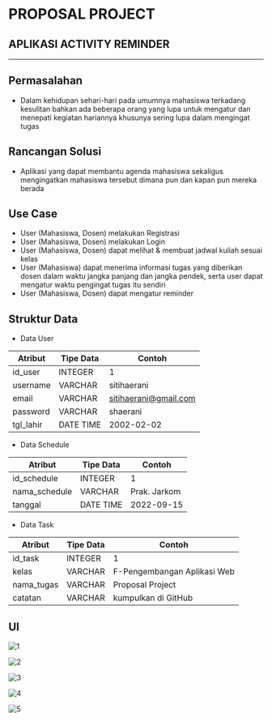 # PROPOSAL PROJECT 
## APLIKASI ACTIVITY REMINDER
******************************************************************
## Permasalahan
* Dalam kehidupan sehari-hari pada umumnya   mahasiswa terkadang kesulitan bahkan ada beberapa orang yang lupa untuk mengatur dan menepati kegiatan hariannya khusunya sering lupa dalam mengingat tugas

## Rancangan Solusi
* Aplikasi yang dapat membantu agenda mahasiswa sekaligus mengingatkan mahasiswa tersebut dimana pun dan kapan pun mereka berada

## Use Case
* User (Mahasiswa, Dosen) melakukan Registrasi
* User (Mahasiswa, Dosen) melakukan Login
* User (Mahasiswa, Dosen) dapat melihat & membuat jadwal kuliah sesuai kelas
* User (Mahasiswa) dapat menerima informasi tugas yang diberikan dosen dalam waktu jangka panjang dan jangka pendek, serta user dapat mengatur waktu pengingat tugas itu sendiri
* User (Mahasiswa, Dosen) dapat mengatur reminder

## Struktur Data

* Data User

| Atribut  | Tipe Data | Contoh                |
| -------- | --------- | --------------------- |
| id_user  | INTEGER   | 1                     |
| username | VARCHAR   | sitihaerani           |
| email    | VARCHAR   | sitihaerani@gmail.com |
| password | VARCHAR   | shaerani              |
| tgl_lahir| DATE TIME | 2002-02-02            |


* Data Schedule

| Atribut       | Tipe Data | Contoh       |
| ------------- | --------- | ------------ |
| id_schedule   | INTEGER   | 1            |
| nama_schedule | VARCHAR   | Prak. Jarkom |
| tanggal       | DATE TIME | 2022-09-15   |

* Data Task

| Atribut    | Tipe Data | Contoh                      |
| ---------- | --------- | --------------------------- |
| id_task    | INTEGER   | 1                           |
| kelas      | VARCHAR   | F-Pengembangan Aplikasi Web |
| nama_tugas | VARCHAR   | Proposal Project            |
| catatan    | VARCHAR   | kumpulkan di GitHub         |  


## UI

![1](https://user-images.githubusercontent.com/112878739/189589451-62a19bd6-a032-4ba8-8ac8-a5c2663a11f2.png)


![2](https://user-images.githubusercontent.com/112878739/189589602-b4b55f8a-625d-4aac-b0ba-ff611dd69b52.png)


![3](https://user-images.githubusercontent.com/112878739/189589635-10cbc6ac-f01e-4cd7-bce2-7118cd0b55d1.png)


![4](https://user-images.githubusercontent.com/112878739/189589673-7ba0c61a-9623-4bf0-940c-5dcb57d14845.png)


![5](https://user-images.githubusercontent.com/112878739/189589694-8642ff17-b96a-4249-afbe-c45142d89fc1.png)

